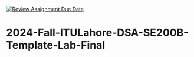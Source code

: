 [![Review Assignment Due Date](https://classroom.github.com/assets/deadline-readme-button-22041afd0340ce965d47ae6ef1cefeee28c7c493a6346c4f15d667ab976d596c.svg)](https://classroom.github.com/a/hbF0Cmhb)
# 2024-Fall-ITULahore-DSA-SE200B-Template-Lab-Final